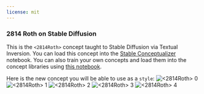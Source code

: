 ```yaml
---
license: mit
---
```

### 2814 Roth on Stable Diffusion
This is the `<2814Roth>` concept taught to Stable Diffusion via Textual Inversion. You can load this concept into the [Stable Conceptualizer](https://colab.research.google.com/github/huggingface/notebooks/blob/main/diffusers/stable_conceptualizer_inference.ipynb) notebook. You can also train your own concepts and load them into the concept libraries using [this notebook](https://colab.research.google.com/github/huggingface/notebooks/blob/main/diffusers/sd_textual_inversion_training.ipynb).

Here is the new concept you will be able to use as a `style`:
![<2814Roth> 0](https://huggingface.co/sd-concepts-library/2814-roth/resolve/main/concept_images/4.jpeg)
![<2814Roth> 1](https://huggingface.co/sd-concepts-library/2814-roth/resolve/main/concept_images/1.jpeg)
![<2814Roth> 2](https://huggingface.co/sd-concepts-library/2814-roth/resolve/main/concept_images/2.jpeg)
![<2814Roth> 3](https://huggingface.co/sd-concepts-library/2814-roth/resolve/main/concept_images/3.jpeg)
![<2814Roth> 4](https://huggingface.co/sd-concepts-library/2814-roth/resolve/main/concept_images/0.jpeg)

